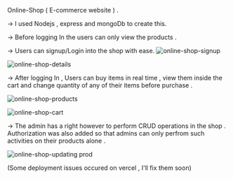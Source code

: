 Online-Shop
( E-commerce website ) .

-> I used Nodejs , express and mongoDb to create this.

-> Before logging In the users can only view the products . 

-> Users can signup/Login into the shop with ease.
![online-shop-signup](https://github.com/Aymanquad/Online_Shop/assets/116382994/1a82b881-61fd-42d5-8686-1ab4c6b13fed)

![online-shop-details](https://github.com/Aymanquad/Online_Shop/assets/116382994/b7a5a350-cc85-4f69-b012-d6891da42b84)


-> After logging In , 
Users can buy items in real time , view them inside the cart and change quantity of any of their items before purchase .

![online-shop-products](https://github.com/Aymanquad/Online_Shop/assets/116382994/316cbde3-7622-4863-a9c4-f8921fb31d40)

![online-shop-cart](https://github.com/Aymanquad/Online_Shop/assets/116382994/2c2d3035-2f75-4d36-ae59-c033e258a371)



-> The admin has a right however to perform CRUD operations in the shop . Authorization was also added so that admins can only perfrom such activities on their products alone .



![online-shop-updating prod](https://github.com/Aymanquad/Online_Shop/assets/116382994/e6c3b0cd-3527-4051-afdc-e0ec3c9c910d)

(Some deployment issues occured on vercel , I'll fix them soon)
